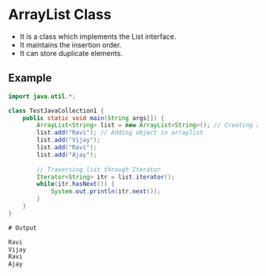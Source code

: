 # ArrayList Class

- It is a class which implements the List interface.
- It maintains the insertion order.
- It can store duplicate elements.

## Example

```java
import java.util.*;

class TestJavaCollection1 {  
    public static void main(String args[]) {  
        ArrayList<String> list = new ArrayList<String>(); // Creating arraylist  
        list.add("Ravi"); // Adding object in arraylist  
        list.add("Vijay");  
        list.add("Ravi");  
        list.add("Ajay");  
        
        // Traversing list through Iterator  
        Iterator<String> itr = list.iterator();  
        while(itr.hasNext()) {  
            System.out.println(itr.next());  
        }  
    }  
}  

# Output

Ravi
Vijay
Ravi
Ajay
